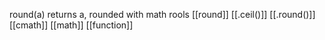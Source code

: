round(a) returns a, rounded with math rools
[[round]] [[.ceil()]] [[.round()]] [[cmath]] [[math]] [[function]]